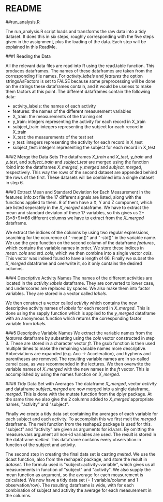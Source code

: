 # README

##run_analysis.R

The run_analysis.R script loads and transforms the raw data into a tidy dataset. It does this in six steps, roughly corresponding with the five steps given in the assignment, plus the loading of the data. Each step will be explained in this ReadMe.

###1 Reading the Data

All the relevant data files are read into R using the read.table function. This produces dataframes. The names of these dataframes are taken from the corresponding file names. For *activity_labels* and *features* the option stringsAsFactors is set to FALSE because some preprocessing will be done on the strings these dataframes contain, and it would be useless to make them factors at this point. The different dataframes contain the following data:

+ activity\_labels: the names of each activity
+ features: the names of the different measurement variables
+ X\_train: the measurements of the training set
+ y\_train: integers representing the activity for each record in X\_train
+ subject\_train: integers representing the subject for each record in X\_train
+ X\_test: the measurements of the test set
+ y\_test: integers representing the activity for each record in X\_test
+ subject\_test: integers representing the subject for each record in X\_test

###2 Merge the Data Sets
The dataframes *X_train* and *X_test*, *y_train* and *y_test*, and *subject_train* and *subject_test* are merged using the function rbind into the dataframes *X_merged*, *y_merged* and *subject_merged*, respectively. This way the rows of the second dataset are appended behind the rows of the first. These datasets will be combined into a single dataset in step 6.

###3 Extract Mean and Standard Deviation for Each Measurement
In the features\_info.txt file the 17 different signals are listed, along with the functions applied to them. 8 of them have a X, Y and Z component, which are listed seperately in the *X\_merged* dataframe. We have to extract the mean and standard deviaton of these 17 variables, so this gives us 2\*(3\*8+9)=66 different columns we have to extract from the *X\_merged* dataframe.

We extract the indices of the columns by using two regular expressions, searching for the occurence of "-mean()" and "-std()" in the variable name. We use the grep function on the second column of the dataframe *features*, which contains the variable names in order. We store these indices in *mean\_cols* and *std\_cols*, which we then combine into a single vector *cols*. This vector was indeed found to have a length of 66. Finally we subset the *X\_merged* dataframe and overwrite it, so it only contains the desired columns.

###4 Descriptive Activity Names
The names of the different activities are located in the *activity\_labels* dataframe. They are converted to lower case, and underscores are replaced by spaces. We also make them into factor variables. They are stored in a vector called *labels*.

We then construct a vector called *activity* which contains the new descriptive activity names of *labels* for each record in *X\_merged*. This is done using the sapply function which is applied to the *y\_merged* dataframe with an anonymous function which returns the corresponding factor variable from *labels*.

###5 Descriptive Variable Names
We extract the variable names from the *features* dataframe by subsetting using the *cols* vector constructed in step 3. These are stored in a character vector *ft*. The gsub function is then used multiple times to make the remaining variable names more descriptive. Abbreviations are expanded (e.g. Acc -> Acceleration), and hyphens and parentheses are removed. The resulting variable names are in so-called camel case, as was recommended in the lectures. We then overwrite the variable names of *X\_merged* with the new names in the *ft* vector. This is accomplished by using the names function on *X\_merged*.

###6 Tidy Data Set with Averages
The dataframe *X\_merged*, vector *activity* and dataframe *subject_merged* are now merged into a single dataframe, *merged*. This is done with the mutate function from the dplyr package. At the same time we also give the 2 columns added to *X\_merged* appropriate names, "activity" and "subject".

Finally we create a tidy data set containing the averages of each variable for each subject and each activity. To accomplish this we first melt the *merged* dataframe. The melt function from the reshape2 package is used for this. "subject" and "activity" are given as arguments for id.vars. By omitting the measure.vars argument all non-id variables are used. The result is stored in the dataframe *melted*. This dataframe contains every observation in function of the subject and activity. 

The second step in creating the final data set is casting *melted*. We use the dcast function, also from the reshape2 package, and store the result in *dataset*. The formula used is "subject+activity~variable", which gives us all measurements in function of "subject" and "activity". We also supply the mean function as argument, so the average for each measurement is calculated. We now have a tidy data set (= 1 variable/column and 1 observation/row). The resulting dataframe is wide, with for each combination of subject and activity the average for each measurement in the columns.